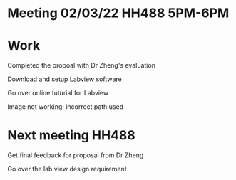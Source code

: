 # Meeting 02/03/22 HH488 5PM-6PM #

# Work

Completed the propoal with Dr Zheng's evaluation

Download and setup Labview software

Go over online tuturial for Labview

Image not working; incorrect path used



# Next meeting HH488
Get final feedback for proposal from Dr Zheng

Go over the lab view design requirement 
